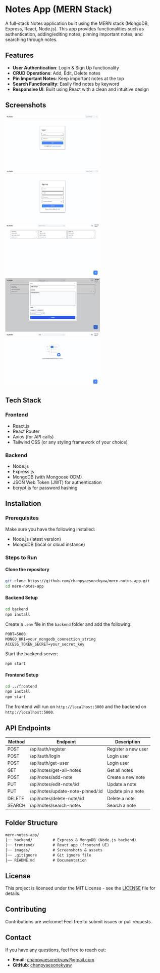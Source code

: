 # Notes App (MERN Stack)

A full-stack Notes application built using the MERN stack (MongoDB, Express, React, Node.js). This app provides functionalities such as authentication, adding/editing notes, pinning important notes, and searching through notes.

## Features

- **User Authentication**: Login & Sign Up functionality
- **CRUD Operations**: Add, Edit, Delete notes
- **Pin Important Notes**: Keep important notes at the top
- **Search Functionality**: Easily find notes by keyword
- **Responsive UI**: Built using React with a clean and intuitive design

## Screenshots

<img src="/images/sc-1.png" width="300"> <img src="/images/sc-2.png" width="300">  
<img src="/images/sc-3.png" width="300"> <img src="/images/sc-4.png" width="300">  
<img src="/images/sc-5.png" width="300">  

## Tech Stack

### Frontend
- React.js
- React Router
- Axios (for API calls)
- Tailwind CSS (or any styling framework of your choice)

### Backend
- Node.js
- Express.js
- MongoDB (with Mongoose ODM)
- JSON Web Token (JWT) for authentication
- bcrypt.js for password hashing

## Installation

### Prerequisites
Make sure you have the following installed:
- Node.js (latest version)
- MongoDB (local or cloud instance)

### Steps to Run

#### Clone the repository
```sh
git clone https://github.com/chanpyaesonekyaw/mern-notes-app.git
cd mern-notes-app
```

#### Backend Setup
```sh
cd backend
npm install
```

Create a `.env` file in the `backend` folder and add the following:
```env
PORT=5000
MONGO_URI=your_mongodb_connection_string
ACCESS_TOKEN_SECRET=your_secret_key
```

Start the backend server:
```sh
npm start
```

#### Frontend Setup
```sh
cd ../frontend
npm install
npm start
```

The frontend will run on `http://localhost:3000` and the backend on `http://localhost:5000`.

## API Endpoints

| Method | Endpoint                             | Description          |
|--------|--------------------------------------|----------------------|
| POST   | /api/auth/register                   | Register a new user  |
| POST   | /api/auth/login                      | Login user           |
| POST   | /api/auth/get-user                   | Login user           |
| GET    | /api/notes/get-all-notes             | Get all notes        |
| POST   | /api/notes/add-note                  | Create a new note    |
| PUT    | /api/notes/edit-note/:id             | Update a note        |
| PUT    | /api/notes/update-note-pinned/:id    | Update pin a note    |
| DELETE | /api/notes/delete-note/:id           | Delete a note        |
| SEARCH | /api/notes/search-notes              | Search a note        |

## Folder Structure
```
mern-notes-app/
│── backend/         # Express & MongoDB (Node.js backend)
│── frontend/        # React app (frontend UI)
│── images/          # Screenshots & assets
│── .gitignore       # Git ignore file
│── README.md        # Documentation
```

## License
This project is licensed under the MIT License - see the [LICENSE](LICENSE) file for details.

## Contributing
Contributions are welcome! Feel free to submit issues or pull requests.

## Contact
If you have any questions, feel free to reach out:
- **Email**: chanpyaesonekyaw@gmail.com
- **GitHub**: [chanpyaesonekyaw](https://github.com/chanpyaesonekyaw)
